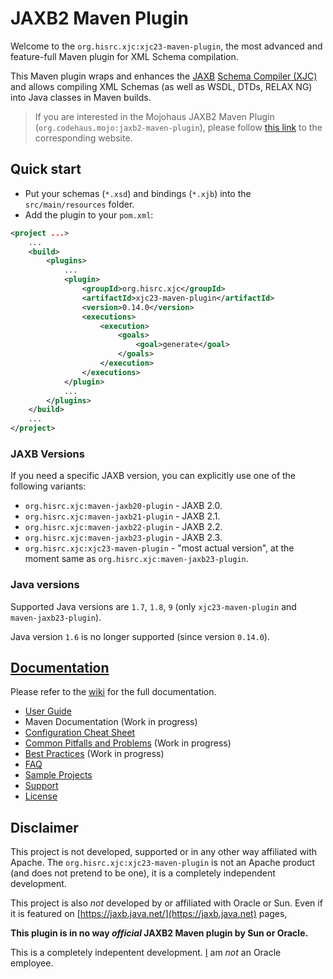 # JAXB2 Maven Plugin #

Welcome to the `org.hisrc.xjc:xjc23-maven-plugin`, the most advanced and feature-full Maven plugin for XML Schema compilation.

This Maven plugin wraps and enhances the [JAXB](https://jaxb.java.net/) [Schema Compiler (XJC)](http://docs.oracle.com/javase/6/docs/technotes/tools/share/xjc.html) and allows
compiling XML Schemas (as well as WSDL, DTDs, RELAX NG) into Java classes in Maven builds.

> If you are interested in the Mojohaus JAXB2 Maven Plugin (`org.codehaus.mojo:jaxb2-maven-plugin`),
> please follow [this link](https://github.com/mojohaus/jaxb2-maven-plugin) to the corresponding website.

## Quick start ##

* Put your schemas (`*.xsd`) and bindings (`*.xjb`) into the `src/main/resources` folder.
* Add the plugin to your `pom.xml`:

```xml
<project ...>
	...
	<build>
		<plugins>
			...
			<plugin>
				<groupId>org.hisrc.xjc</groupId>
				<artifactId>xjc23-maven-plugin</artifactId>
				<version>0.14.0</version>
				<executions>
					<execution>
						<goals>
							<goal>generate</goal>
						</goals>
					</execution>
				</executions>
			</plugin>
			...
		</plugins>
	</build>
	...
</project>
```

### JAXB Versions

If you need a specific JAXB version, you can explicitly use one of the following variants:

* `org.hisrc.xjc:maven-jaxb20-plugin` - JAXB 2.0.
* `org.hisrc.xjc:maven-jaxb21-plugin` - JAXB 2.1.
* `org.hisrc.xjc:maven-jaxb22-plugin` - JAXB 2.2.
* `org.hisrc.xjc:maven-jaxb23-plugin` - JAXB 2.3.
* `org.hisrc.xjc:xjc23-maven-plugin` - "most actual version", at the moment same as `org.hisrc.xjc:maven-jaxb23-plugin`.

### Java versions

Supported Java versions are `1.7`, `1.8`, `9` (only `xjc23-maven-plugin` and `maven-jaxb23-plugin`).

Java version `1.6` is no longer supported (since version `0.14.0`).

## [Documentation](https://github.com/xjc-maven-plugin/xjc2/wiki) ##

Please refer to the [wiki](https://github.com/xjc-maven-plugin/xjc2/wiki) for the full documentation.


* [User Guide](https://github.com/xjc-maven-plugin/xjc2/wiki/User-Guide)
* Maven Documentation  (Work in progress)
* [Configuration Cheat Sheet](https://github.com/xjc-maven-plugin/xjc2/wiki/Configuration-Cheat-Sheet)
* [Common Pitfalls and Problems](https://github.com/xjc-maven-plugin/xjc2/wiki/Common-Pitfalls-and-Problems) (Work in progress)
* [Best Practices](https://github.com/xjc-maven-plugin/xjc2/wiki/Best-Practices) (Work in progress)
* [FAQ](https://github.com/xjc-maven-plugin/xjc2/wiki/FAQ)
* [Sample Projects](https://github.com/xjc-maven-plugin/xjc2/wiki/Sample-Projects)
* [Support](https://github.com/xjc-maven-plugin/xjc2/wiki/Support)
* [License](https://github.com/xjc-maven-plugin/xjc2/blob/master/LICENSE)


## Disclaimer ##

This project is not developed, supported or in any other way affiliated with Apache. The `org.hisrc.xjc:xjc23-maven-plugin` is not an Apache product (and does not pretend to be one), it is a completely independent development.

This project is also *not* developed by or affiliated with Oracle or Sun. Even if it is featured on [https://jaxb.java.net/](https://jaxb.java.net) pages, 

**This plugin is in no way _official_ JAXB2 Maven plugin by Sun or Oracle.**

This is a completely indepentent development. [I](https://github.com/highsource) am *not* an Oracle employee.
